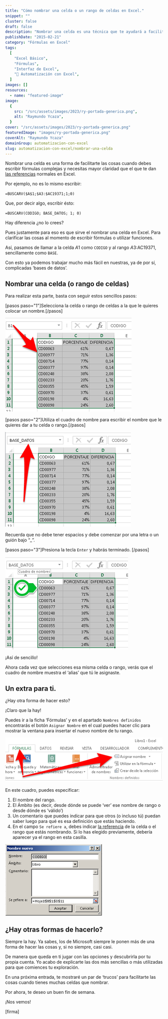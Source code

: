 ```yaml
---
title: "Cómo nombrar una celda o un rango de celdas en Excel."
snippet: ""
cluster: false
draft: false
description: "Nombrar una celda es una técnica que te ayudará a facilitar la edición de tus fórmulas, haciéndolas más sencillas de entender y de mantener."
publishDate: "2015-02-21"
category: "Fórmulas en Excel"
tags:
  [
    "Excel Básico",
    "Fórmulas",
    "Interfaz de Excel",
    "🤖 Automatización con Excel",
  ]
images: []
resources:
  - name: "featured-image"
image:
  {
    src: "/src/assets/images/2023/ry-portada-generica.png",
    alt: "Raymundo Ycaza",
  }
cover: "/src/assets/images/2023/ry-portada-generica.png"
featuredImage: "images/ry-portada-generica.png"
coverAlt: "Raymundo Ycaza"
domainGroup: automatizacion-con-excel
slug: automatizacion-con-excel/nombrar-una-celda
---
```


Nombrar una celda es una forma de facilitarte las cosas cuando debes escribir fórmulas complejas y necesitas mayor claridad que el que te dan [las referencias](http://raymundoycaza.com/que-es-la-referencia/) normales en Excel.

Por ejemplo, no es lo mismo escribir:

`=BUSCARV($A$1;$A3:$AC19371;1;0)`

Que, por decir algo, escribir ésto:

`=BUSCARV(CODIGO; BASE_DATOS; 1; 0)`

Hay diferencia ¿no lo crees?

Pues justamente para eso es que sirve el nombrar una celda en Excel. Para clarificar las cosas al momento de escribir fórmulas o utilizar funciones.

Así, pasamos de llamar a la celda $A$1 como `CODIGO` y al rango $A3:$AC19371, sencillamente como `BASE`.

Con esto ya podemos trabajar mucho más fácil en nuestras, ya de por sí, complicadas ‘bases de datos’.

## Nombrar una celda (o rango de celdas)

Para realizar esta parte, basta con seguir estos sencillos pasos:

\[pasos paso="1"\]Selecciona la celda o rango de celdas a la que le quieres colocar un nombre.\[/pasos\]

![Nombrar una celda](/src/assets/images/2023/nombrar-una-celda.png)

\[pasos paso="2"\]Utiliza el cuadro de nombre para escribir el nombre que le quieres dar a tu celda o rango.\[/pasos\]

![Nombrar una celda](/src/assets/images/2023/nombrar-una-celda_2.png)

Recuerda que no debe tener espacios y debe comenzar por una letra o un guión bajo “\_”.

\[pasos paso="3"\]Presiona la tecla `Enter` y habrás terminado. \[/pasos\]

![Nombrar una celda](/src/assets/images/2023/nombrar-una-celda_3.png)

¡Así de sencillo!

Ahora cada vez que selecciones esa misma celda o rango, verás que el cuadro de nombre muestra el ‘alias’ que tú le asignaste.

## Un extra para ti.

¿Hay otra forma de hacer esto?

¡Claro que la hay!

Puedes ir a la ficha ‘Fórmulas’ y en el apartado `Nombres definidos` encontrarás el botón `Asignar Nombre` en el cual puedes hacer clic para mostrar la ventana para insertar el nuevo nombre de tu rango.

![Nombrar una celda](/src/assets/images/2023/nombrar-una-celda_4.png)

En este cuadro, puedes especificar:

1. El nombre del rango.
2. El Ámbito (es decir, desde dónde se puede ‘ver’ ese nombre de rango o desde dónde es ‘válido’)
3. Un comentario que puedes indicar para que otros (o incluso tú) puedan saber luego para qué es esa definición que estás haciendo.
4. En el campo `Se refiere a`, debes indicar [la referencia](http://raymundoycaza.com/que-es-la-referencia/) de la celda o el rango que estás nombrando. Si lo has elegido previamente, debería aparecer ya el rango en esta casilla.

![Nombrar una celda](/src/assets/images/2023/nombrar-una-celda_5.png)

## ¿Hay otras formas de hacerlo?

Siempre la hay. Ya sabes, los de Microsoft siempre le ponen más de una forma de hacer las cosas y, si no siempre, casi casi.

De manera que queda en ti jugar con las opciones y descubrirla por tu propia cuenta. Yo acabo de explicarte las dos más sencillas o más utilizadas para que comiences tu exploración.

En una próxima entrada, te mostraré un par de ‘trucos’ para facilitarte las cosas cuando tienes muchas celdas que nombrar.

Por ahora, te deseo un buen fin de semana.

¡Nos vemos!

\[firma\]
